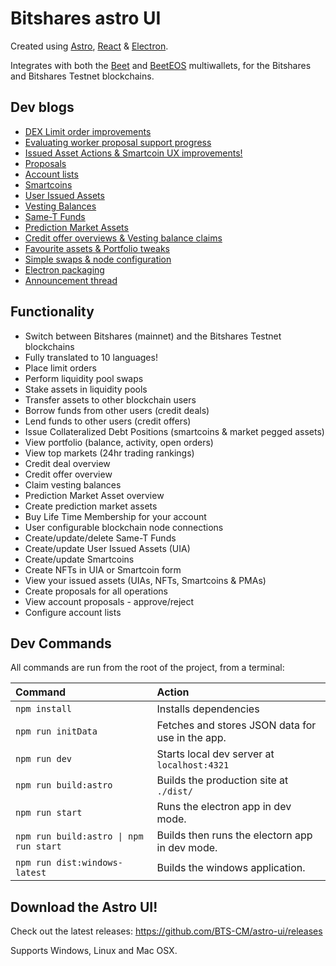 # Bitshares astro UI

Created using [Astro](https://docs.astro.build), [React](https://react.dev/) & [Electron](https://www.electronjs.org).

Integrates with both the [Beet](https://github.com/bitshares/beet) and [BeetEOS](https://github.com/beetapp/beeteos) multiwallets, for the Bitshares and Bitshares Testnet blockchains.

## Dev blogs

- [DEX Limit order improvements](https://hive.blog/hive-120117/@nftea.gallery/feb-2025-bitshares-astro-ui-development-blog-several-improvements-to-the-dex-limit-order-page-v0-2-91-released)
- [Evaluating worker proposal support progress](https://hive.blog/hive-120117/@nftea.gallery/evaluating-worker-proposal-support-from-all-bitshares-blockchain-accounts)
- [Issued Asset Actions & Smartcoin UX improvements!](https://hive.blog/hive-120117/@nftea.gallery/another-october-bitshares-astro-ui-development-blog-issued-asset-actions-and-smartcoin-ux-improvements)
- [Proposals](https://hive.blog/hive-120117/@nftea.gallery/october-bitshares-astro-ui-development-blog-demonstrating-the-construction-and-resolution-of-bitshares-proposals)
- [Account lists](https://hive.blog/hive-120117/@nftea.gallery/bitshares-astro-ui-dev-blog-manage-your-bitshares-account-lists-more-easily)
- [Smartcoins](https://hive.blog/hive-120117/@nftea.gallery/bitshares-astro-ui-development-preview-blog-creating-smartcoins-on-the-bitshares-blockchain-for-use-on-the-bts-dex)
- [User Issued Assets](https://hive.blog/hive-120117/@nftea.gallery/bitshares-astro-ui-dev-update-creating-user-issued-assets-and-browsing-issued-assets-overview)
- [Vesting Balances](https://hive.blog/hive-120117/@nftea.gallery/bitshares-astro-ui-dev-update-creating-vesting-balances)
- [Same-T Funds](https://hive.blog/hive-120117/@nftea.gallery/bitshares-astro-ui-dev-update-same-t-fund-support-has-been-added)
- [Prediction Market Assets](https://hive.blog/hive-120117/@nftea.gallery/bitshares-astro-ui-dev-update-prediction-market-assets)
- [Credit offer overviews & Vesting balance claims](https://hive.blog/hive-120117/@nftea.gallery/bitshares-astro-ui-dev-update-credit-offer-owner-overview-page-and-vesting-balance-claim-page)
- [Favourite assets & Portfolio tweaks](https://hive.blog/hive-120117/@nftea.gallery/bitshares-astro-ui-dev-update-favourite-assets-and-portfolio-tweaks)
- [Simple swaps & node configuration](https://hive.blog/hive-120117/@nftea.gallery/bitshares-astro-ui-dev-update-swaps-and-nodes)
- [Electron packaging](https://hive.blog/hive-120117/@nftea.gallery/bitshares-astro-ui-worker-proposal-electron-release)
- [Announcement thread](https://hive.blog/hive-120117/@nftea.gallery/bitshares-astro-ui-development-worker-proposal)

## Functionality

- Switch between Bitshares (mainnet) and the Bitshares Testnet blockchains
- Fully translated to 10 languages!
- Place limit orders
- Perform liquidity pool swaps
- Stake assets in liquidity pools
- Transfer assets to other blockchain users
- Borrow funds from other users (credit deals)
- Lend funds to other users (credit offers)
- Issue Collateralized Debt Positions (smartcoins & market pegged assets)
- View portfolio (balance, activity, open orders)
- View top markets (24hr trading rankings)
- Credit deal overview
- Credit offer overview
- Claim vesting balances
- Prediction Market Asset overview
- Create prediction market assets
- Buy Life Time Membership for your account
- User configurable blockchain node connections
- Create/update/delete Same-T Funds
- Create/update User Issued Assets (UIA)
- Create/update Smartcoins
- Create NFTs in UIA or Smartcoin form
- View your issued assets (UIAs, NFTs, Smartcoins & PMAs)
- Create proposals for all operations
- View account proposals - approve/reject
- Configure account lists

## Dev Commands

All commands are run from the root of the project, from a terminal:

| Command                                | Action                                           |
| :------------------------------------- | :----------------------------------------------- |
| `npm install`                          | Installs dependencies                            |
| `npm run initData`                     | Fetches and stores JSON data for use in the app. |
| `npm run dev`                          | Starts local dev server at `localhost:4321`      |
| `npm run build:astro`                  | Builds the production site at `./dist/`          |
| `npm run start`                        | Runs the electron app in dev mode.               |
| `npm run build:astro \| npm run start` | Builds then runs the electorn app in dev mode.   |
| `npm run dist:windows-latest`          | Builds the windows application.                  |

## Download the Astro UI!

Check out the latest releases:
https://github.com/BTS-CM/astro-ui/releases

Supports Windows, Linux and Mac OSX.

